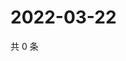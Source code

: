 # 2022-03-22

共 0 条

<!-- BEGIN WEIBO -->
<!-- 最后更新时间 Tue Mar 22 2022 04:19:30 GMT+0800 (China Standard Time) -->

<!-- END WEIBO -->
